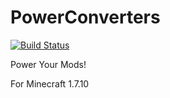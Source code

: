 PowerConverters
===============

[![Build Status](https://travis-ci.org/covers1624/PowerConverters.svg?branch=master)](https://travis-ci.org/covers1624/PowerConverters/)

Power Your Mods!

For Minecraft 1.7.10

